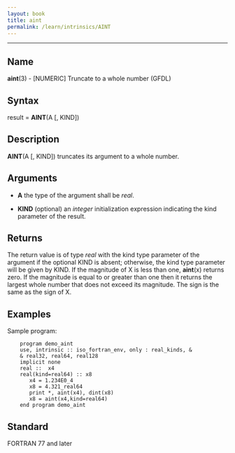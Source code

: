 ```yaml
---
layout: book
title: aint
permalink: /learn/intrinsics/AINT
---
```

-------------------------------------------------------------------------------
## __Name__

__aint__(3) - \[NUMERIC\] Truncate to a whole number
(GFDL)

## __Syntax__

result = __AINT__(A \[, KIND\])

## __Description__

__AINT__(A \[, KIND\]) truncates its argument to a whole number.

## __Arguments__

  - __A__
    the type of the argument shall be _real_.

  - __KIND__
    (optional) an _integer_ initialization expression indicating the kind
    parameter of the result.

## __Returns__

The return value is of type _real_ with the kind type parameter of the
argument if the optional KIND is absent; otherwise, the kind type
parameter will be given by KIND. If the magnitude of X is less than one,
__aint__(x) returns zero. If the magnitude is equal to or greater than
one then it returns the largest whole number that does not exceed its
magnitude. The sign is the same as the sign of X.

## __Examples__

Sample program:

```
    program demo_aint
    use, intrinsic :: iso_fortran_env, only : real_kinds, &
    & real32, real64, real128
    implicit none
    real ::  x4
    real(kind=real64) :: x8
       x4 = 1.234E0_4
       x8 = 4.321_real64
       print *, aint(x4), dint(x8)
       x8 = aint(x4,kind=real64)
    end program demo_aint
```

## __Standard__

FORTRAN 77 and later
